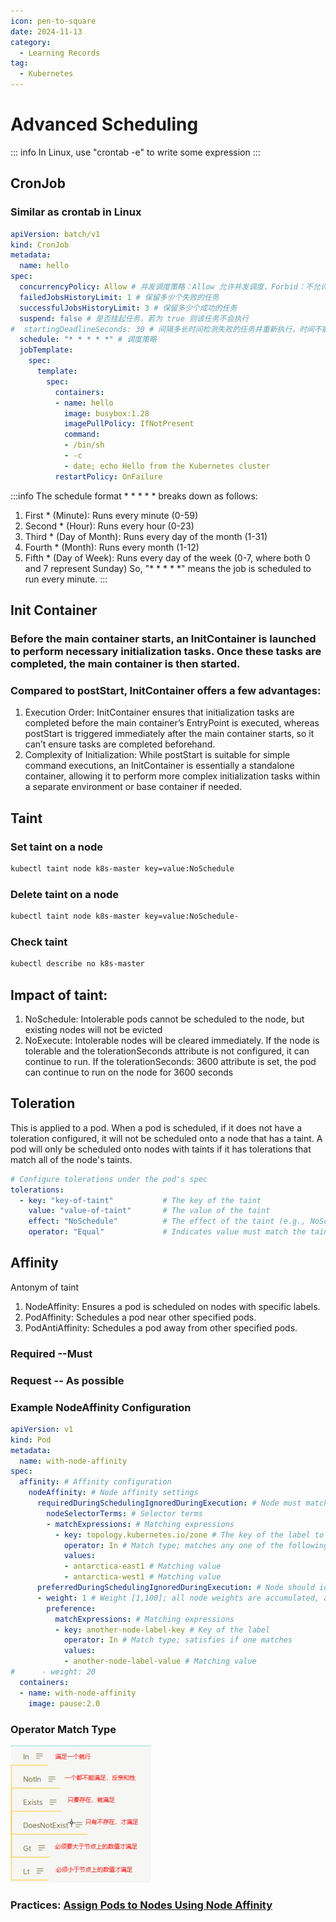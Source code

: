 ```yaml
---
icon: pen-to-square
date: 2024-11-13
category:
  - Learning Records
tag:
  - Kubernetes
---
```


# Advanced Scheduling
::: info
In Linux, use "crontab -e" to write some expression
:::

## CronJob
### Similar as crontab in Linux
```yaml
apiVersion: batch/v1
kind: CronJob
metadata:
  name: hello
spec:
  concurrencyPolicy: Allow # 并发调度策略：Allow 允许并发调度，Forbid：不允许并发执行，Replace：如果之前的任务还没执行完，就直接执行新的，放弃上一个任务
  failedJobsHistoryLimit: 1 # 保留多少个失败的任务
  successfulJobsHistoryLimit: 3 # 保留多少个成功的任务
  suspend: false # 是否挂起任务，若为 true 则该任务不会执行
#  startingDeadlineSeconds: 30 # 间隔多长时间检测失败的任务并重新执行，时间不能小于 10
  schedule: "* * * * *" # 调度策略
  jobTemplate:
    spec:
      template:
        spec:
          containers:
          - name: hello
            image: busybox:1.28
            imagePullPolicy: IfNotPresent
            command:
            - /bin/sh
            - -c
            - date; echo Hello from the Kubernetes cluster
          restartPolicy: OnFailure
```
:::info
The schedule format * * * * * breaks down as follows:
1. First * (Minute): Runs every minute (0-59)
2. Second * (Hour): Runs every hour (0-23)
3. Third * (Day of Month): Runs every day of the month (1-31)
4. Fourth * (Month): Runs every month (1-12)
5. Fifth * (Day of Week): Runs every day of the week (0-7, where both 0 and 7 represent Sunday)
So, "* * * * *" means the job is scheduled to run every minute.
:::

## Init Container
### Before the main container starts, an InitContainer is launched to perform necessary initialization tasks. Once these tasks are completed, the main container is then started.
### Compared to postStart, InitContainer offers a few advantages:
1. Execution Order: InitContainer ensures that initialization tasks are completed before the main container’s EntryPoint is executed, whereas postStart is triggered immediately after the main container starts, so it can’t ensure tasks are completed beforehand.
2. Complexity of Initialization: While postStart is suitable for simple command executions, an InitContainer is essentially a standalone container, allowing it to perform more complex initialization tasks within a separate environment or base container if needed.

## Taint 

### Set taint on a node
```bash
kubectl taint node k8s-master key=value:NoSchedule
```

### Delete taint on a node
```bash
kubectl taint node k8s-master key=value:NoSchedule-
```

### Check taint
```bash
kubectl describe no k8s-master
```

## Impact of taint:
1. NoSchedule: Intolerable pods cannot be scheduled to the node, but existing nodes will not be evicted
2. NoExecute: Intolerable nodes will be cleared immediately. If the node is tolerable and the tolerationSeconds attribute is not configured, it can continue to run. If the tolerationSeconds: 3600 attribute is set, the pod can continue to run on the node for 3600 seconds

## Toleration
This is applied to a pod. When a pod is scheduled, if it does not have a toleration configured, it will not be scheduled onto a node that has a taint. A pod will only be scheduled onto nodes with taints if it has tolerations that match all of the node's taints.

```yaml
# Configure tolerations under the pod's spec
tolerations:
  - key: "key-of-taint"           # The key of the taint
    value: "value-of-taint"       # The value of the taint
    effect: "NoSchedule"          # The effect of the taint (e.g., NoSchedule)
    operator: "Equal"             # Indicates value must match the taint's value; can also be set to Exists, meaning only the key needs to exist, and in this case, the value can be omitted
```

## Affinity
Antonym of taint
1. NodeAffinity: Ensures a pod is scheduled on nodes with specific labels.
2. PodAffinity: Schedules a pod near other specified pods.
3. PodAntiAffinity: Schedules a pod away from other specified pods.

### Required --Must
### Request -- As possible

### Example NodeAffinity Configuration
```yaml
apiVersion: v1
kind: Pod
metadata:
  name: with-node-affinity
spec:
  affinity: # Affinity configuration
    nodeAffinity: # Node affinity settings
      requiredDuringSchedulingIgnoredDuringExecution: # Node must match the following configuration
        nodeSelectorTerms: # Selector terms
        - matchExpressions: # Matching expressions
          - key: topology.kubernetes.io/zone # The key of the label to match
            operator: In # Match type; matches any one of the following values
            values:
            - antarctica-east1 # Matching value
            - antarctica-west1 # Matching value
      preferredDuringSchedulingIgnoredDuringExecution: # Node should ideally match the following configuration
      - weight: 1 # Weight [1,100]; all node weights are accumulated, affecting priority score; higher score means higher scheduling priority
        preference:
          matchExpressions: # Matching expressions
          - key: another-node-label-key # Key of the label
            operator: In # Match type; satisfies if one matches
            values:
            - another-node-label-value # Matching value
#      - weight: 20
  containers:
  - name: with-node-affinity
    image: pause:2.0
```
### Operator Match Type
![Operator.png](../../../.vuepress/public/assets/images/Operator.png)


### Practices: [Assign Pods to Nodes Using Node Affinity](https://kubernetes.io/docs/tasks/configure-pod-container/assign-pods-nodes-using-node-affinity/)
